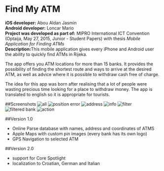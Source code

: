 # Find My ATM

<b>iOS developer:</b> Abou Aldan Jasmin <br>
<b>Android developer:</b> Loncar Mario <br>
<b>Project was developed as part of:</b> MIPRO International ICT Convention (Optaija, May 27, 2015, Junior - Student Papers) with thesis <i>Mobile Application for Finding ATMs</i> <br>
<b>Description:</b>This mobile application gives every iPhone and Android user the ability to quickly find ATMs in Rijeka. 

The app offers you ATM locations for more than 15 banks. It provides the possibility of finding the shortest route and ways to arrive at the desired ATM, as well as advice where it is possible to withdraw cash free of charge.

The idea for this app was born after realising that a lot of people were wasting precious time looking for a place to withdraw money. The app is translated to english so it is appropriate for tourists.

##Screenshots
![all](https://cloud.githubusercontent.com/assets/11990539/14767089/bcdd0ad8-0a1d-11e6-91f3-f7af7fbaf2ef.png "All ATMs")
![position error](https://cloud.githubusercontent.com/assets/11990539/14767088/bcdbf4ae-0a1d-11e6-980d-db854dc0d4de.png "Check of user position")
![address](https://cloud.githubusercontent.com/assets/11990539/14767086/bcd303d0-0a1d-11e6-9695-a3419f80fbd7.png "ATM Address")
![info](https://cloud.githubusercontent.com/assets/11990539/14767085/bccfa4ec-0a1d-11e6-8a0d-8e0812a99d05.png "Info alert view")
![filter](https://cloud.githubusercontent.com/assets/11990539/14767110/51ba79ba-0a1e-11e6-8304-d1025af0724e.png "Side menu for filtering bank")
![filtered bank](https://cloud.githubusercontent.com/assets/11990539/14767087/bcd97e90-0a1d-11e6-81eb-51fc3eb7cffa.png "Filtered bank")
![action](https://cloud.githubusercontent.com/assets/11990539/14767090/bcea78ee-0a1d-11e6-8b04-d23cefcb33c6.png "Alert view with action of opening side filter menu")

##Version 1.0
- Online Parse database with names, address and coordinates of ATMS
- Apple Maps with custom pin images (every bank has its own logo)
- GPS Navigation to selected ATM

##Version 2.0
- support for Core Spotlight
- localization to Croatian, German and Italian
